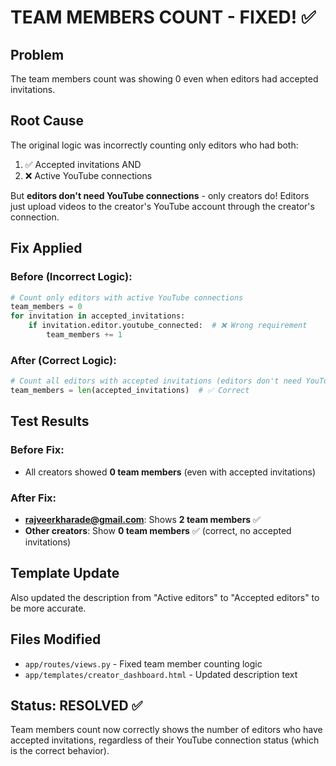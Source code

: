 # TEAM MEMBERS COUNT - FIXED! ✅

## Problem
The team members count was showing 0 even when editors had accepted invitations.

## Root Cause
The original logic was incorrectly counting only editors who had both:
1. ✅ Accepted invitations AND
2. ❌ Active YouTube connections

But **editors don't need YouTube connections** - only creators do! Editors just upload videos to the creator's YouTube account through the creator's connection.

## Fix Applied

### Before (Incorrect Logic):
```python
# Count only editors with active YouTube connections
team_members = 0
for invitation in accepted_invitations:
    if invitation.editor.youtube_connected:  # ❌ Wrong requirement
        team_members += 1
```

### After (Correct Logic):
```python
# Count all editors with accepted invitations (editors don't need YouTube connections)
team_members = len(accepted_invitations)  # ✅ Correct
```

## Test Results

### Before Fix:
- All creators showed **0 team members** (even with accepted invitations)

### After Fix:
- **rajveerkharade@gmail.com**: Shows **2 team members** ✅
- **Other creators**: Show **0 team members** ✅ (correct, no accepted invitations)

## Template Update
Also updated the description from "Active editors" to "Accepted editors" to be more accurate.

## Files Modified
- `app/routes/views.py` - Fixed team member counting logic
- `app/templates/creator_dashboard.html` - Updated description text

## Status: RESOLVED ✅
Team members count now correctly shows the number of editors who have accepted invitations, regardless of their YouTube connection status (which is the correct behavior).
